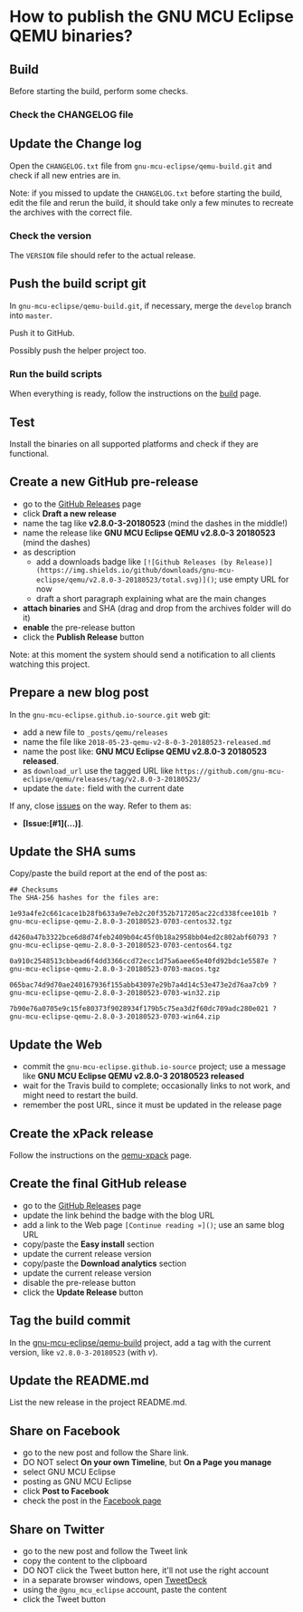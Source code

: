 # How to publish the GNU MCU Eclipse QEMU binaries?

## Build

Before starting the build, perform some checks.

### Check the CHANGELOG file


## Update the Change log

Open the `CHANGELOG.txt` file from `gnu-mcu-eclipse/qemu-build.git` 
and check if all new entries are in.

Note: if you missed to update the `CHANGELOG.txt` before starting the build, 
edit the file and rerun the build, it should take only a few minutes to 
recreate the archives with the correct file.

### Check the version

The `VERSION` file should refer to the actual release.

## Push the build script git

In `gnu-mcu-eclipse/qemu-build.git`, if necessary, merge 
the `develop` branch into `master`.

Push it to GitHub.

Possibly push the helper project too.

### Run the build scripts

When everything is ready, follow the instructions on the 
[build](https://github.com/gnu-mcu-eclipse/qemu-build/blob/master/README.md) 
page.

## Test

Install the binaries on all supported platforms and check if they are 
functional.

## Create a new GitHub pre-release

- go to the [GitHub Releases](https://github.com/gnu-mcu-eclipse/qemu/releases) page
- click **Draft a new release**
- name the tag like **v2.8.0-3-20180523** (mind the dashes in the middle!)
- name the release like **GNU MCU Eclipse QEMU v2.8.0-3 20180523** 
(mind the dashes)
- as description
  - add a downloads badge like `[![Github Releases (by Release)](https://img.shields.io/github/downloads/gnu-mcu-eclipse/qemu/v2.8.0-3-20180523/total.svg)]()`; use empty URL for now
  - draft a short paragraph explaining what are the main changes
- **attach binaries** and SHA (drag and drop from the archives folder will do it)
- **enable** the pre-release button
- click the **Publish Release** button

Note: at this moment the system should send a notification to all clients watching this project.


## Prepare a new blog post 

In the `gnu-mcu-eclipse.github.io-source.git` web git:

- add a new file to `_posts/qemu/releases`
- name the file like `2018-05-23-qemu-v2-8-0-3-20180523-released.md`
- name the post like: **GNU MCU Eclipse QEMU v2.8.0-3 20180523 released**.
- as `download_url` use the tagged URL like `https://github.com/gnu-mcu-eclipse/qemu/releases/tag/v2.8.0-3-20180523/` 
- update the `date:` field with the current date

If any, close [issues](https://github.com/gnu-mcu-eclipse/qemu/issues) 
on the way. Refer to them as:

- **[Issue:\[#1\]\(...\)]**.

## Update the SHA sums

Copy/paste the build report at the end of the post as:

```console
## Checksums
The SHA-256 hashes for the files are:

1e93a4fe2c661cace1b28fb633a9e7eb2c20f352b717205ac22cd338fcee101b ?
gnu-mcu-eclipse-qemu-2.8.0-3-20180523-0703-centos32.tgz

d4260a47b3322bce6d8d74feb2409b04c45f0b18a2958bb04ed2c802abf60793 ?
gnu-mcu-eclipse-qemu-2.8.0-3-20180523-0703-centos64.tgz

0a910c2548513cbbead6f4dd3366ccd72ecc1d75a6aee65e40fd92bdc1e5587e ?
gnu-mcu-eclipse-qemu-2.8.0-3-20180523-0703-macos.tgz

065bac74d9d70ae240167936f155abb43097e29b7a4d14c53e473e2d76aa7cb9 ?
gnu-mcu-eclipse-qemu-2.8.0-3-20180523-0703-win32.zip

7b90e76a0705e9c15fe80373f9028934f179b5c75ea3d2f60dc709adc280e021 ?
gnu-mcu-eclipse-qemu-2.8.0-3-20180523-0703-win64.zip
```

## Update the Web

- commit the `gnu-mcu-eclipse.github.io-source` project; use a message 
like **GNU MCU Eclipse QEMU v2.8.0-3 20180523 released**
- wait for the Travis build to complete; occasionally links to not work,
 and might need to restart the build.
- remember the post URL, since it must be updated in the release page

## Create the xPack release

Follow the instructions on the 
[qemu-xpack](https://github.com/gnu-mcu-eclipse/qemu-xpack/blob/xpack/README.md#maintainer-info)
page.

## Create the final GitHub release

- go to the [GitHub Releases](https://github.com/gnu-mcu-eclipse/qemu/releases) page
- update the link behind the badge with the blog URL
- add a link to the Web page `[Continue reading »]()`; use an same blog URL
- copy/paste the **Easy install** section
- update the current release version
- copy/paste the **Download analytics** section
- update the current release version
- disable the pre-release button
- click the **Update Release** button

## Tag the build commit

In the [gnu-mcu-eclipse/qemu-build](https://github.com/gnu-mcu-eclipse/qemu-build)
project, add a tag with the current version, like `v2.8.0-3-20180523` (with *v*).

## Update the README.md

List the new release in the project README.md.

## Share on Facebook

- go to the new post and follow the Share link.
- DO NOT select **On your own Timeline**, but **On a Page you manage**
- select GNU MCU Eclipse
- posting as GNU MCU Eclipse
- click **Post to Facebook**
- check the post in the [Facebook page](https://www.facebook.com/gnu-mcu-eclipse)

## Share on Twitter

* go to the new post and follow the Tweet link
* copy the content to the clipboard
* DO NOT click the Tweet button here, it'll not use the right account
* in a separate browser windows, open [TweetDeck](https://tweetdeck.twitter.com/)
* using the `@gnu_mcu_eclipse` account, paste the content
* click the Tweet button

